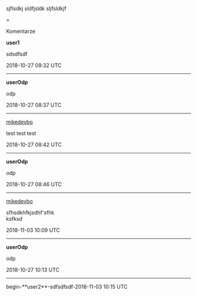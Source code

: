 sjflsdkj
sldfjsldk
sljfsldkjf

=

Komentarze

**user1**

sdsdfsdf

2018-10-27 08:32 UTC

---
<p />

**userOdp**

odp

2018-10-27 08:37 UTC

---
<p />

[mikedevbo](https://ddtd.pl)

test test test

2018-10-27 08:42 UTC

---
<p />

**userOdp**

odp

2018-10-27 08:46 UTC

---
<p />

[mikedevbo](https://ddtd.pl)

sfhsdkhfkjsdhf'sfhk  
ksfksd

2018-11-03 10:09 UTC

---
<p />

**userOdp**

odp

2018-10-27 10:13 UTC

---
<p />
begin-**user2**-sdfsdfsdf-2018-11-03 10:15 UTC